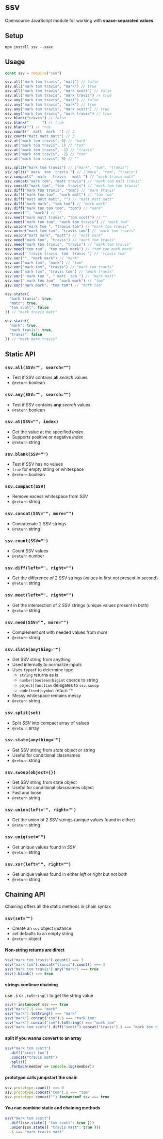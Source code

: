 # ssv
Opensource JavaScript module for working with <b>space-separated values</b>

## Setup

```
npm install ssv --save
```

## Usage

```js
const ssv = require("ssv")
```

```js
ssv.all("mark tom travis", "matt") // false
ssv.all("mark tom travis", "mark") // true
ssv.all("mark tom travis", "mark scott") // false
ssv.all("mark tom travis", "mark travis") // true
ssv.any("mark tom travis", "matt") // false
ssv.any("mark tom travis", "mark") // true
ssv.any("mark tom travis", "mark scott") // true
ssv.any("mark tom travis", "mark travis") // true
ssv.blank("travis") // false
ssv.blank("      ") // true
ssv.blank("") // true
ssv.count("  matt  mark  ") // 2
ssv.count("matt matt matt") // 3
ssv.at("mark tom travis", 0) // "mark"
ssv.at("mark tom travis", 1) // "tom"
ssv.at("mark tom travis", -1) // "travis"
ssv.at("mark tom travis", -2) // "tom"
ssv.at("mark tom travis", 5) // ""
```

```js
ssv.split("mark tom travis") // ["mark", "tom", "travis"]
ssv.split(" mark  tom  travis ") // ["mark", "tom", "travis"]
ssv.compact("  mark   travis   matt ") // "mark travis matt"
ssv.concat("mark tom", "matt travis") // "mark tom matt travis"
ssv.concat("mark tom", "tom  travis") // "mark tom tom travis"
ssv.diff("mark tom travis", "tom") // "mark travis"
ssv.diff("mark tom tom", "mark matt") // "tom tom"
ssv.diff("matt matt matt", "") // "matt matt matt"
ssv.diff("mark mark", "tom tom") // "mark mark"
ssv.diff("mark tom tom tom", "tom") // "mark"
ssv.meet("", "mark") // ""
ssv.meet("mark matt travis", "tom scott") // ""
ssv.meet("mark tom tom", "mark tom travis") // "mark tom"
ssv.union("mark tom ", "travis tom") // "mark tom travis"
ssv.union("mark tom tom", "travis tom") // "mark tom travis"
ssv.union("matt mark", "matt") // "matt mark"
ssv.need("mark tom", "travis") // "mark tom travis"
ssv.need("mark tom travis", "travis") // "mark tom travis"
ssv.need("tom tom", "tom mark mark") // "tom tom mark mark"
ssv.uniq(" travis travis  tom  travis ") // "travis tom"
ssv.xor("", "mark mark") // "mark"
ssv.xor("mark tom", "mark") // "tom"
ssv.xor("mark tom", "travis") // "mark tom travis"
ssv.xor("mark tom", "travis tom") // "mark travis"
ssv.xor(" mark tom ", " matt  tom ") // "mark matt"
ssv.xor(" mark tom tom", "mark mark") // "tom"
ssv.xor("mark mark", "tom tom") // "mark tom"
```

```js
ssv.state({
  "mark travis": true,
  "matt": true,
  "tom scott": false
}) // "mark travis matt"

ssv.state({
  "mark": true,
  "mark travis": true,
  "travis": false
}) // "mark mark travis"
```

## Static API

### `ssv.all(SSV="", search="")`
- Test if SSV contains **all** <var>search</var> values
- `@return` boolean

### `ssv.any(SSV="", search="")`
- Test if SSV contains **any** <var>search</var> values
- `@return` boolean

### `ssv.at(SSV="", index)`
- Get the value at the specified <var>index</var>
- Supports positive or negative <var>index</var>
- `@return` string

### `ssv.blank(SSV="")`
- Test if SSV has no values
- `true` for empty string or whitespace
- `@return` boolean

### `ssv.compact(SSV)`
- Remove excess whitespace from <var>SSV</var>
- `@return` string

### `ssv.concat(SSV="", more="")`
- Concatenate 2 SSV strings
- `@return` string

### `ssv.count(SSV="")`
- Count SSV values
- `@return` number

### `ssv.diff(left="", right="")`
- Get the difference of 2 SSV strings (values in first not present in second)
- `@return` string

### `ssv.meet(left="", right="")`
- Get the intersection of 2 SSV strings (unique values present in both)
- `@return` string

### `ssv.need(SSV="", more="")`
- Complement <var>set</var> with needed values from <var>more</var>
- `@return` string

### `ssv.slate(anything="")`
- Get SSV string from anything
- Used internally to normalize inputs
- Uses `typeof` to determine type
  - `string` returns as is
  - `number|boolean|bigint` coerce to string
  - `object|function` delegates to `ssv.swoop`
  - `undefined|symbol` return `""`
- Messy whitespace remains messy
- `@return` string

### `ssv.split(set)`
- Split <var>SSV</var> into compact array of values
- `@return` array

### `ssv.state(anything="")`
- Get SSV string from <var>state</var> object or string
- Useful for conditional classnames
- `@return` string

### `ssv.swoop(object={})`
- Get SSV string from state object
- Useful for conditional classnames object
- Fast and loose
- `@return` string

### `ssv.union(left="", right="")`
- Get the union of 2 SSV strings (unique values found in either)
- `@return` string

### `ssv.uniq(set="")`
- Get unique values found in <var>SSV</var>
- `@return` string

### `ssv.xor(left="", right="")`
- Get unique values found in either <var>left</var> or <var>right</var> but not both
- `@return` string

## Chaining API

Chaining offers all the static methods in chain syntax

### `ssv(set="")`
- Create an `ssv` object instance
- <var>set</var> defaults to an empty string
- `@return` object

#### Non-string returns are direct

```js
ssv("mark tom travis").count() === 3
ssv("mark tom").concat("travis").count() === 3
ssv("mark tom travis").any("mark") === true
ssv().blank() === true
```

#### strings continue chaining

use `.$` or `.toString()` to get the string value

```js
ssv() instanceof ssv === true
ssv("mark").$ === "mark"
ssv("mark").toString() === "mark"
ssv("mark").concat("tom").$ === "mark tom"
ssv("mark").concat("tom").toString() === "mark tom"
ssv("mark tom scott").diff("scott").concat("travis").$ === "mark tom travis"
```

#### split if you wanna convert to an array

```js
ssv("mark tom scott")
  .diff("scott tom")
  .concat("travis matt")
  .split()
  .forEach(member => console.log(member))
```

#### prototype calls jumpstart the chain

```js
ssv.prototype.count() === 0
ssv.prototype.concat("tom").$ === "tom"
ssv.prototype.concat("") instanceof ssv === true
```

#### You can combine static and chaining methods

```js
ssv("mark tom scott")
  .diff(ssv.state({ "tom scott": true }))
  .union(ssv.state({ "travis matt": true }))
  .$ === "mark travis matt"
```
